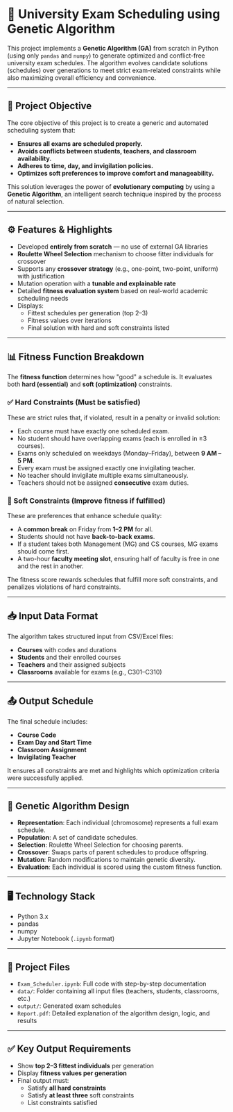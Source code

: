 # 🧬 University Exam Scheduling using Genetic Algorithm

This project implements a **Genetic Algorithm (GA)** from scratch in Python (using only `pandas` and `numpy`) to generate optimized and conflict-free university exam schedules. The algorithm evolves candidate solutions (schedules) over generations to meet strict exam-related constraints while also maximizing overall efficiency and convenience.

---

## 🧠 Project Objective

The core objective of this project is to create a generic and automated scheduling system that:
- **Ensures all exams are scheduled properly.**
- **Avoids conflicts between students, teachers, and classroom availability.**
- **Adheres to time, day, and invigilation policies.**
- **Optimizes soft preferences to improve comfort and manageability.**

This solution leverages the power of **evolutionary computing** by using a **Genetic Algorithm**, an intelligent search technique inspired by the process of natural selection.

---

## ⚙️ Features & Highlights

- Developed **entirely from scratch** — no use of external GA libraries
- **Roulette Wheel Selection** mechanism to choose fitter individuals for crossover
- Supports any **crossover strategy** (e.g., one-point, two-point, uniform) with justification
- Mutation operation with a **tunable and explainable rate**
- Detailed **fitness evaluation system** based on real-world academic scheduling needs
- Displays:
  - Fittest schedules per generation (top 2–3)
  - Fitness values over iterations
  - Final solution with hard and soft constraints listed

---

## 📊 Fitness Function Breakdown

The **fitness function** determines how "good" a schedule is. It evaluates both **hard (essential)** and **soft (optimization)** constraints.

### ✅ Hard Constraints (Must be satisfied)
These are strict rules that, if violated, result in a penalty or invalid solution:
- Each course must have exactly one scheduled exam.
- No student should have overlapping exams (each is enrolled in ≥3 courses).
- Exams only scheduled on weekdays (Monday–Friday), between **9 AM – 5 PM**.
- Every exam must be assigned exactly one invigilating teacher.
- No teacher should invigilate multiple exams simultaneously.
- Teachers should not be assigned **consecutive** exam duties.

### 🌟 Soft Constraints (Improve fitness if fulfilled)
These are preferences that enhance schedule quality:
- A **common break** on Friday from **1–2 PM** for all.
- Students should not have **back-to-back exams**.
- If a student takes both Management (MG) and CS courses, MG exams should come first.
- A two-hour **faculty meeting slot**, ensuring half of faculty is free in one and the rest in another.

The fitness score rewards schedules that fulfill more soft constraints, and penalizes violations of hard constraints.

---

## 📥 Input Data Format

The algorithm takes structured input from CSV/Excel files:
- **Courses** with codes and durations
- **Students** and their enrolled courses
- **Teachers** and their assigned subjects
- **Classrooms** available for exams (e.g., C301–C310)

---

## 📤 Output Schedule

The final schedule includes:
- **Course Code**
- **Exam Day and Start Time**
- **Classroom Assignment**
- **Invigilating Teacher**

It ensures all constraints are met and highlights which optimization criteria were successfully applied.

---

## 🧪 Genetic Algorithm Design

- **Representation**: Each individual (chromosome) represents a full exam schedule.
- **Population**: A set of candidate schedules.
- **Selection**: Roulette Wheel Selection for choosing parents.
- **Crossover**: Swaps parts of parent schedules to produce offspring.
- **Mutation**: Random modifications to maintain genetic diversity.
- **Evaluation**: Each individual is scored using the custom fitness function.

---

## 🖥️ Technology Stack

- Python 3.x
- pandas
- numpy
- Jupyter Notebook (`.ipynb` format)

---

## 📁 Project Files

- `Exam_Scheduler.ipynb`: Full code with step-by-step documentation
- `data/`: Folder containing all input files (teachers, students, classrooms, etc.)
- `output/`: Generated exam schedules
- `Report.pdf`: Detailed explanation of the algorithm design, logic, and results

---

## ✅ Key Output Requirements

- Show **top 2–3 fittest individuals** per generation
- Display **fitness values per generation**
- Final output must:
  - Satisfy **all hard constraints**
  - Satisfy **at least three** soft constraints
  - List constraints satisfied


